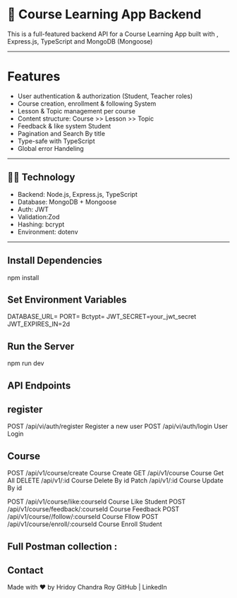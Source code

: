 

# 📘 Course Learning App Backend

This is a full-featured backend API for a Course Learning App built with , Express.js, TypeScript and MongoDB (Mongoose)

---
# Features

- User authentication & authorization (Student, Teacher roles)
- Course creation, enrollment & following System
- Lesson & Topic management per course
- Content structure: Course >> Lesson >> Topic
- Feedback & like system Student
- Pagination and Search By title
- Type-safe with TypeScript
- Global error Handeling 

---

## 🧑‍💻 Technology

- Backend: Node.js, Express.js, TypeScript
- Database: MongoDB + Mongoose
- Auth: JWT
- Validation:Zod 
- Hashing: bcrypt
- Environment: dotenv

---

##  Install Dependencies

npm install


## Set Environment Variables

DATABASE_URL=
PORT=
Bctypt=
JWT_SECRET=your_jwt_secret
JWT_EXPIRES_IN=2d

## Run the Server
npm run dev

##  API Endpoints

##  register
POST	/api/vi/auth/register	Register a new user
POST	/api/vi/auth/login	    User Login 
## Course

POST     /api/v1/course/create               Course Create
GET      /api/v1/course                      Course Get All 
DELETE   /api/v1/:id                        Course Delete By id
Patch    /api/v1/:id                        Course Update By id
   
POST    /api/v1/course/like:courseId        Course Like Student
POST    /api/v1/course/feedback/:courseId   Course Feedback
POST    /api/v1/course//follow/:courseId    Course Fllow
POST    /api/v1/course/enroll/:courseId     Course Enroll Student


## Full Postman collection :


##  Contact
Made with ❤️ by Hridoy Chandra Roy
GitHub | LinkedIn
